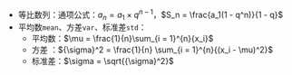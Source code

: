 + 等比数列：通项公式：$a_n = a_1 \times q^{n - 1}$，$S_n = \frac{a_1(1 - q^n)}{1 - q}$
+ 平均数`mean`、方差`var`、标准差`std`：
	+ 平均数：$\mu = \frac{1}{n}\sum_{i = 1}^{n}{x_i}$
	+ 方差    ：${\sigma}^2 = \frac{1}{n} \sum_{i = 1}^{n}{(x_i - \mu)^2}$
	+ 标准差：$\sigma = \sqrt{{\sigma}^2}$
